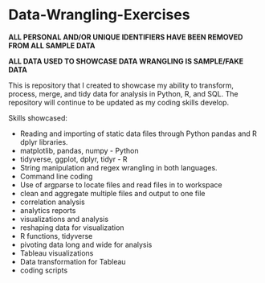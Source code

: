 # Data-Wrangling-Exercises

**ALL PERSONAL AND/OR UNIQUE IDENTIFIERS HAVE BEEN REMOVED FROM ALL SAMPLE DATA** 

**ALL DATA USED TO SHOWCASE DATA WRANGLING IS SAMPLE/FAKE DATA** 


This is repository that I created to showcase my ability to transform, process, merge, and tidy data for analysis in Python, R, and SQL. The repository will continue to be updated as my coding skills develop.

Skills showcased:
- Reading and importing of static data files through Python pandas and R dplyr libraries. 
- matplotlib, pandas, numpy - Python
- tidyverse, ggplot, dplyr, tidyr - R
- String manipulation and regex wrangling in both languages. 
- Command line coding
- Use of argparse to locate files and read files in to workspace
- clean and aggregate multiple files and output to one file
- correlation analysis
- analytics reports
- visualizations and analysis
- reshaping data for visualization
- R functions, tidyverse
- pivoting data long and wide for analysis
- Tableau visualizations
- Data transformation for Tableau
- coding scripts
